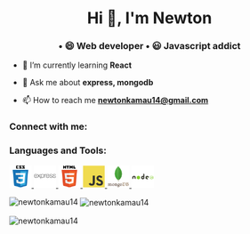 <h1 align="center">Hi 👋, I'm Newton</h1>
<h3 align="center">• 😄​ Web developer • 😃 Javascript addict</h3>

- 🌱 I’m currently learning **React**

- 💬 Ask me about **express, mongodb**

- 📫 How to reach me **newtonkamau14@gmail.com**

<h3 align="left">Connect with me:</h3>
<p align="left">
</p>

<h3 align="left">Languages and Tools:</h3>
<p align="left"> <a href="https://www.w3schools.com/css/" target="_blank" rel="noreferrer"> <img src="https://raw.githubusercontent.com/devicons/devicon/master/icons/css3/css3-original-wordmark.svg" alt="css3" width="40" height="40"/> </a> <a href="https://expressjs.com" target="_blank" rel="noreferrer"> <img src="https://raw.githubusercontent.com/devicons/devicon/master/icons/express/express-original-wordmark.svg" alt="express" width="40" height="40"/> </a> <a href="https://www.w3.org/html/" target="_blank" rel="noreferrer"> <img src="https://raw.githubusercontent.com/devicons/devicon/master/icons/html5/html5-original-wordmark.svg" alt="html5" width="40" height="40"/> </a> <a href="https://developer.mozilla.org/en-US/docs/Web/JavaScript" target="_blank" rel="noreferrer"> <img src="https://raw.githubusercontent.com/devicons/devicon/master/icons/javascript/javascript-original.svg" alt="javascript" width="40" height="40"/> </a> <a href="https://www.mongodb.com/" target="_blank" rel="noreferrer"> <img src="https://raw.githubusercontent.com/devicons/devicon/master/icons/mongodb/mongodb-original-wordmark.svg" alt="mongodb" width="40" height="40"/> </a> <a href="https://nodejs.org" target="_blank" rel="noreferrer"> <img src="https://raw.githubusercontent.com/devicons/devicon/master/icons/nodejs/nodejs-original-wordmark.svg" alt="nodejs" width="40" height="40"/> </a> </p>

<p><img align="left" src="https://github-readme-stats.vercel.app/api/top-langs?username=newtonkamau14&show_icons=true&locale=en&layout=compact" alt="newtonkamau14" /></p>

<p>&nbsp;<img align="center" src="https://github-readme-stats.vercel.app/api?username=newtonkamau14&show_icons=true&locale=en" alt="newtonkamau14" /></p>

<p><img align="center" src="https://github-readme-streak-stats.herokuapp.com/?user=newtonkamau14&" alt="newtonkamau14" /></p>
